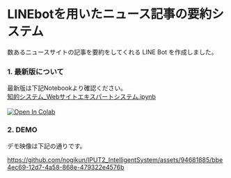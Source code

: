 # LINEbotを用いたニュース記事の要約システム
数あるニュースサイトの記事を要約をしてくれる LINE Bot を作成しました。

### 1. 最新版について
最新版は下記Notebookより確認ください。<br>
[知的システム_Webサイトエキスパートシステム.ipynb](https://github.com/nogikun/IPUT2_IntelligentSystem/blob/main/%E7%9F%A5%E7%9A%84%E3%82%B7%E3%82%B9%E3%83%86%E3%83%A0_ChatBot.ipynb)<br><br>
[![Open In Colab](https://colab.research.google.com/assets/colab-badge.svg)](https://colab.research.google.com/github/nogikun/IPUT2_IntelligentSystem/blob/main/%E7%9F%A5%E7%9A%84%E3%82%B7%E3%82%B9%E3%83%86%E3%83%A0_ChatBot.ipynb)

### 2. DEMO
デモ映像は下記の通りです。

https://github.com/nogikun/IPUT2_IntelligentSystem/assets/94681885/bbe4ec69-12d7-4a58-868e-479322e4576b

